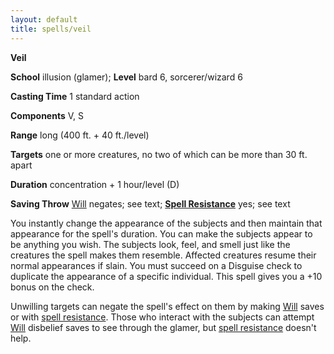 ```yaml
---
layout: default
title: spells/veil
---
```

 **Veil**

**School** illusion (glamer); **Level** bard 6, sorcerer/wizard 6

**Casting Time** 1 standard action

**Components** V, S

**Range** long (400 ft. + 40 ft./level)

**Targets** one or more creatures, no two of which can be more than 30 ft. apart

**Duration** concentration + 1 hour/level (D)

**Saving Throw** [Will](../combat#_will) negates; see text; **[Spell Resistance](../glossary#_spell-resistance)** yes; see text

You instantly change the appearance of the subjects and then maintain that appearance for the spell's duration. You can make the subjects appear to be anything you wish. The subjects look, feel, and smell just like the creatures the spell makes them resemble. Affected creatures resume their normal appearances if slain. You must succeed on a Disguise check to duplicate the appearance of a specific individual. This spell gives you a +10 bonus on the check.

Unwilling targets can negate the spell's effect on them by making [Will](../combat#_will) saves or with [spell resistance](../glossary#_spell-resistance). Those who interact with the subjects can attempt [Will](../combat#_will) disbelief saves to see through the glamer, but [spell resistance](../glossary#_spell-resistance) doesn't help.

